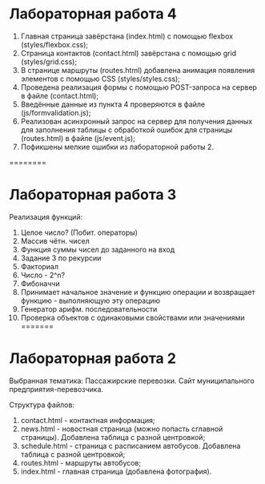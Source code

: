 # Лабораторная работа 4

1) Главная страница завёрстана (index.html) с помощью flexbox (styles/flexbox.css);
2) Страница контактов (contact.html) завёрстана с помощью grid (styles/grid.css);
3) В странице маршруты (routes.html) добавлена анимация появления элементов с помощью CSS (styles/styles.css);
4) Проведена реализация формы с помощью POST-запроса на сервер в файле (contact.html);
5) Введённые данные из пункта 4 проверяются в файле (js/formvalidation.js);
6) Реализован асинхронный запрос на сервер для получения данных для заполнения таблицы с обработкой ошибок для страницы (routes.html) в файле (js/event.js);
7) Пофикшены мелкие ошибки из лабораторной работы 2.

========
# Лабораторная работа 3

Реализация функций:
1) Целое число? (Побит. операторы)
2) Массив чётн. чисел
3) Функция суммы чисел до заданного на вход
4) Задание 3 по рекурсии
5) Факториал
6) Число - 2^n?
7) Фибоначчи
8) Принимает начальное значение и функцию операции и возвращает функцию - выполняющую эту операцию
9) Генератор арифм. последовательности
10) Проверка объектов с одинаковыми свойствами или значениями
=======
# Лабораторная работа 2

Выбранная тематика: Пассажирские перевозки. Сайт муниципального предприятия-перевозчика. 

Структура файлов: 
1) contact.html - контактная информация;
2) news.html - новостная страница (можно попасть сглавной страницы). Добавлена таблица с разной центровкой;
3) schedule.html - страница с расписанием автобусов. Добавлена таблица с разной центровкой;
4) routes.html - маршруты автобусов;
5) index.html - главная страница (добавлена фотография).


